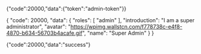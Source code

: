 {"code":20000,"data":{"token":"admin-token"}}

{
    "code": 20000,
    "data": {
        "roles": [
            "admin"
        ],
        "introduction": "I am a super administrator",
        "avatar": "https://wpimg.wallstcn.com/f778738c-e4f8-4870-b634-56703b4acafe.gif",
        "name": "Super Admin"
    }
}


{"code":20000,"data":"success"}